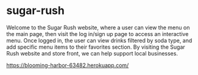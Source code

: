 # sugar-rush

Welcome to the Sugar Rush website, where a user can view the menu on the main page, then visit the log in/sign up page to access an interactive menu. Once logged in, the user can view drinks filtered by soda type, and add specific menu items to their favorites section. By visiting the Sugar Rush website and store front, we can help support local businesses.

https://blooming-harbor-63482.herokuapp.com/



